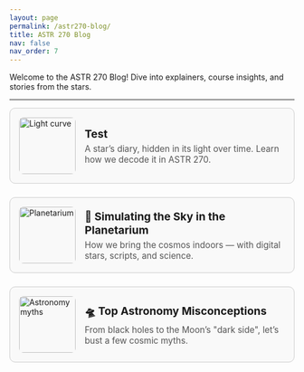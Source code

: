 ```yaml
---
layout: page
permalink: /astr270-blog/
title: ASTR 270 Blog
nav: false
nav_order: 7
---
```

<style>
.blog-container {
  display: flex;
  flex-direction: column;
  gap: 1.5rem;
}

.blog-card {
  border: 1px solid #ccc;
  border-radius: 10px;
  padding: 1rem;
  display: flex;
  flex-direction: row;
  align-items: center;
  gap: 1rem;
  background: #f9f9f9;
  transition: box-shadow 0.2s ease;
  cursor: pointer;
}

.blog-card:hover {
  box-shadow: 0 2px 8px rgba(0, 0, 0, 0.15);
}

.blog-image {
  width: 100px;
  height: 100px;
  border-radius: 8px;
  object-fit: cover;
}

.blog-preview {
  flex-grow: 1;
}

.blog-title {
  font-size: 1.2rem;
  font-weight: bold;
  margin-bottom: 0.3rem;
}

.blog-description {
  font-size: 0.95rem;
  color: #555;
}

.blog-article {
  display: none;
  padding: 1rem;
  border-left: 4px solid #007acc;
  background: #fcfcfc;
  margin-top: -1rem;
  margin-bottom: 2rem;
}
</style>


Welcome to the ASTR 270 Blog! Dive into explainers, course insights, and stories from the stars.

---

<div class="blog-container">

<!-- BLOG CARD 1 -->
<div class="blog-card" onclick="toggleBlog('article1')">
  <img src="https://upload.wikimedia.org/wikipedia/commons/thumb/b/b8/Light_curve_of_a_supernova.svg/1024px-Light_curve_of_a_supernova.svg.png" class="blog-image" alt="Light curve">
  <div class="blog-preview">
    <div class="blog-title">Test</div>
    <div class="blog-description">A star’s diary, hidden in its light over time. Learn how we decode it in ASTR 270.</div>
  </div>
</div>
<div id="article1" class="blog-article">

## Test

I'm deeply passionate about science communication and STEM education. I firmly believe that effective communication is one of the most vital skillsets in the professional world. In an era where science and technology are at the forefront of modern living, academics, scientists, and educators must pay special attention to how we communicate science to the public. As researchers and professionals, we have a civil duty to engage in public outreach and make scientific knowledge accessible. Now more than ever, bridging the gap between complex scientific concepts and public understanding is crucial. Throughout my career, I have been fortunate to participate in various science communication opportunities, and I am eager to share the experiences and insights I've gained along the way.

I'm deeply passionate about science communication and STEM education. I firmly believe that effective communication is one of the most vital skillsets in the professional world. In an era where science and technology are at the forefront of modern living, academics, scientists, and educators must pay special attention to how we communicate science to the public. As researchers and professionals, we have a civil duty to engage in public outreach and make scientific knowledge accessible. Now more than ever, bridging the gap between complex scientific concepts and public understanding is crucial. Throughout my career, I have been fortunate to participate in various science communication opportunities, and I am eager to share the experiences and insights I've gained along the way.


I'm deeply passionate about science communication and STEM education. I firmly believe that effective communication is one of the most vital skillsets in the professional world. In an era where science and technology are at the forefront of modern living, academics, scientists, and educators must pay special attention to how we communicate science to the public. As researchers and professionals, we have a civil duty to engage in public outreach and make scientific knowledge accessible. Now more than ever, bridging the gap between complex scientific concepts and public understanding is crucial. Throughout my career, I have been fortunate to participate in various science communication opportunities, and I am eager to share the experiences and insights I've gained along the way.

I'm deeply passionate about science communication and STEM education. I firmly believe that effective communication is one of the most vital skillsets in the professional world. In an era where science and technology are at the forefront of modern living, academics, scientists, and educators must pay special attention to how we communicate science to the public. As researchers and professionals, we have a civil duty to engage in public outreach and make scientific knowledge accessible. Now more than ever, bridging the gap between complex scientific concepts and public understanding is crucial. Throughout my career, I have been fortunate to participate in various science communication opportunities, and I am eager to share the experiences and insights I've gained along the way.

</div>

<!-- BLOG CARD 2 -->
<div class="blog-card" onclick="toggleBlog('article2')">
  <img src="https://upload.wikimedia.org/wikipedia/commons/thumb/f/f9/DigitalSky2.jpg/800px-DigitalSky2.jpg" class="blog-image" alt="Planetarium">
  <div class="blog-preview">
    <div class="blog-title">🌌 Simulating the Sky in the Planetarium</div>
    <div class="blog-description">How we bring the cosmos indoors — with digital stars, scripts, and science.</div>
  </div>
</div>
<div id="article2" class="blog-article">

## 🌌 How We Simulate the Night Sky in the Planetarium

Ever wonder how we recreate the Milky Way overhead in the UW dome?

The system uses:
- A digital star catalog synced with time and location
- Dome projection and fisheye lenses
- A scripting engine for animations and narratives

This means we can *literally* fast forward 10,000 years or pause to highlight a meteor shower. It's a powerful tool for storytelling and scientific outreach.

</div>

<!-- BLOG CARD 3 -->
<div class="blog-card" onclick="toggleBlog('article3')">
  <img src="https://upload.wikimedia.org/wikipedia/commons/thumb/5/5d/Moon_and_Apollo_11_Lunar_Module.jpg/640px-Moon_and_Apollo_11_Lunar_Module.jpg" class="blog-image" alt="Astronomy myths">
  <div class="blog-preview">
    <div class="blog-title">🛸 Top Astronomy Misconceptions</div>
    <div class="blog-description">From black holes to the Moon’s "dark side", let’s bust a few cosmic myths.</div>
  </div>
</div>
<div id="article3" class="blog-article">

## 🛸 My Favorite Misconceptions in Astronomy

Let’s bust some myths:

- **The Moon has a dark side.** Nope — it’s *tidally locked*, not half-invisible.
- **Winter is colder because we’re farther from the Sun.** Actually, Earth is closest to the Sun in January.
- **Black holes suck everything in.** Only if you get too close — gravity still follows the rules!

Got a favorite myth? Send it my way!

</div>

</div>

<script>
function toggleBlog(id) {
  const all = document.querySelectorAll('.blog-article');
  all.forEach(el => {
    if (el.id !== id) el.style.display = 'none';
  });
  const selected = document.getElementById(id);
  selected.style.display = selected.style.display === 'block' ? 'none' : 'block';
  selected.scrollIntoView({ behavior: 'smooth', block: 'start' });
}
</script>
